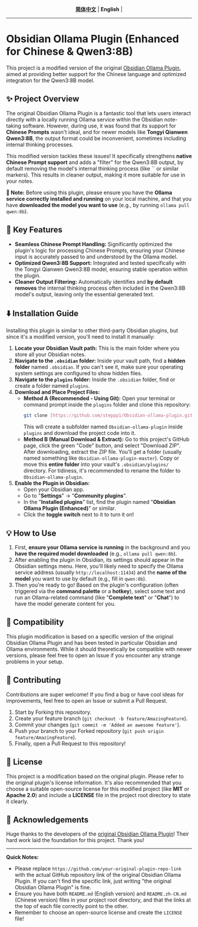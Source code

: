<div align="center">

[**简体中文**](README.zh-CN.md) | **English** |

</div>

---

# Obsidian Ollama Plugin (Enhanced for Chinese & Qwen3:8B)

This project is a modified version of the original [Obsidian Ollama Plugin](https://github.com/your-original-plugin-repo-link), aimed at providing better support for the Chinese language and optimized integration for the Qwen3:8B model.

## ✨ Project Overview

The original Obsidian Ollama Plugin is a fantastic tool that lets users interact directly with a locally running Ollama service within the Obsidian note-taking software. However, during use, it was found that its support for **Chinese Prompts** wasn't ideal, and for newer models like **Tongyi Qianwen Qwen3:8B**, the output format could be inconvenient, sometimes including internal thinking processes.

This modified version tackles these issues! It specifically strengthens **native Chinese Prompt support** and adds a "filter" for the Qwen3:8B output, by default removing the model's internal thinking process (like `` or similar markers). This results in cleaner output, making it more suitable for use in your notes.

**📌 Note:** Before using this plugin, please ensure you have the **Ollama service correctly installed and running** on your local machine, and that you have **downloaded the model you want to use** (e.g., by running `ollama pull qwen:8b`).

## 🚀 Key Features

-   **Seamless Chinese Prompt Handling:** Significantly optimized the plugin's logic for processing Chinese Prompts, ensuring your Chinese input is accurately passed to and understood by the Ollama model.
-   **Optimized Qwen3:8B Support:** Integrated and tested specifically with the Tongyi Qianwen Qwen3:8B model, ensuring stable operation within the plugin.
-   **Cleaner Output Filtering:** Automatically identifies and **by default removes** the internal thinking process often included in the Qwen3:8B model's output, leaving only the essential generated text.

## ⬇️ Installation Guide

Installing this plugin is similar to other third-party Obsidian plugins, but since it's a modified version, you'll need to install it manually:

1.  **Locate your Obsidian Vault path:** This is the main folder where you store all your Obsidian notes.
2.  **Navigate to the `.obsidian` folder:** Inside your vault path, find a **hidden folder** named `.obsidian`. If you can't see it, make sure your operating system settings are configured to show hidden files.
3.  **Navigate to the `plugins` folder:** Inside the `.obsidian` folder, find or create a folder named `plugins`.
4.  **Download and Place Project Files:**
    * **Method A (Recommended - Using Git):** Open your terminal or command prompt inside the `plugins` folder and clone this repository:
        ```bash
        git clone [https://github.com/steppp1/Obsidian-ollama-plugin.git](https://github.com/steppp1/Obsidian-ollama-plugin.git)
        ```
        This will create a subfolder named `Obsidian-ollama-plugin` inside `plugins` and download the project code into it.
    * **Method B (Manual Download & Extract):** Go to this project's GitHub page, click the green "Code" button, and select "Download ZIP". After downloading, extract the ZIP file. You'll get a folder (usually named something like `Obsidian-ollama-plugin-master`). Copy or move this **entire folder** into your vault's `.obsidian/plugins/` directory. For tidiness, it's recommended to rename the folder to `Obsidian-ollama-plugin`.
5.  **Enable the Plugin in Obsidian:**
    * Open your Obsidian app.
    * Go to "**Settings**" -> "**Community plugins**".
    * In the "**Installed plugins**" list, find the plugin named "**Obsidian Ollama Plugin (Enhanced)**" or similar.
    * Click the **toggle switch** next to it to turn it on!

## 💡 How to Use

1.  First, **ensure your Ollama service is running** in the background and you **have the required model downloaded** (e.g., `ollama pull qwen:8b`).
2.  After enabling the plugin in Obsidian, its settings should appear in the Obsidian settings menu. Here, you'll likely need to specify the Ollama service address (usually `http://localhost:11434`) and the **name of the model** you want to use by default (e.g., fill in `qwen:8b`).
3.  Then you're ready to go! Based on the plugin's configuration (often triggered via the **command palette** or a **hotkey**), select some text and run an Ollama-related command (like "**Complete text**" or "**Chat**") to have the model generate content for you.

## 🤝 Compatibility

This plugin modification is based on a specific version of the original Obsidian Ollama Plugin and has been tested in particular Obsidian and Ollama environments. While it should theoretically be compatible with newer versions, please feel free to open an Issue if you encounter any strange problems in your setup.

## 🙌 Contributing

Contributions are super welcome! If you find a bug or have cool ideas for improvements, feel free to open an Issue or submit a Pull Request.

1.  Start by Forking this repository.
2.  Create your feature branch (`git checkout -b feature/AmazingFeature`).
3.  Commit your changes (`git commit -m 'Added an awesome feature'`).
4.  Push your branch to your Forked repository (`git push origin feature/AmazingFeature`).
5.  Finally, open a Pull Request to this repository!

## 📜 License

This project is a modification based on the original plugin. Please refer to the original plugin's license information. It's also recommended that you choose a suitable open-source license for this modified project (like **MIT** or **Apache 2.0**) and include a **LICENSE** file in the project root directory to state it clearly.

## 🙏 Acknowledgements

Huge thanks to the developers of the [original Obsidian Ollama Plugin](https://github.com/your-original-plugin-repo-link)! Their hard work laid the foundation for this project. Thank you!

---

**Quick Notes:**

* Please replace `https://github.com/your-original-plugin-repo-link` with the actual GitHub repository link of the original Obsidian Ollama Plugin. If you can't find the specific link, just writing "the original Obsidian Ollama Plugin" is fine.
* Ensure you have both `README.md` (English version) and `README.zh-CN.md` (Chinese version) files in your project root directory, and that the links at the top of each file correctly point to the other.
* Remember to choose an open-source license and create the `LICENSE` file!